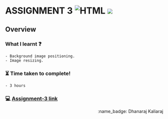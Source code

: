 # ASSIGNMENT 3 ![HTML](https://img.shields.io/badge/-HTML-orange) ![](https://img.shields.io/badge/-CSS-red)
## Overview
### What I learnt :question:
    - Background image positioning.
    - Image resizing.
### :hourglass_flowing_sand: Time taken to complete!
    - 3 hours
### :computer: [Assignment-3 link](https://dhanaraj-assignment3.netlify.app)
 
<div align="right">:name_badge: Dhanaraj Kaliaraj</div>
